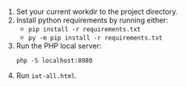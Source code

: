 1. Set your current workdir to the project directory.
2. Install python requirements by running either:
    - `pip install -r requirements.txt`
    - `py -m pip install -r requirements.txt`
3. Run the PHP local server:
    ```
    php -S localhost:8080
    ```
4. Run `iot-all.html`.
